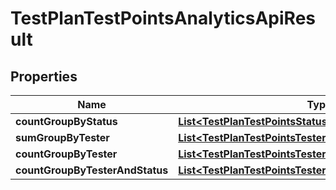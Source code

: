 

# TestPlanTestPointsAnalyticsApiResult


## Properties

| Name | Type | Description | Notes |
|------------ | ------------- | ------------- | -------------|
|**countGroupByStatus** | [**List&lt;TestPlanTestPointsStatusGroupApiResult&gt;**](TestPlanTestPointsStatusGroupApiResult.md) |  |  |
|**sumGroupByTester** | [**List&lt;TestPlanTestPointsTesterGroupApiResult&gt;**](TestPlanTestPointsTesterGroupApiResult.md) |  |  |
|**countGroupByTester** | [**List&lt;TestPlanTestPointsTesterGroupApiResult&gt;**](TestPlanTestPointsTesterGroupApiResult.md) |  |  |
|**countGroupByTesterAndStatus** | [**List&lt;TestPlanTestPointsTesterAndStatusGroupApiResult&gt;**](TestPlanTestPointsTesterAndStatusGroupApiResult.md) |  |  |



